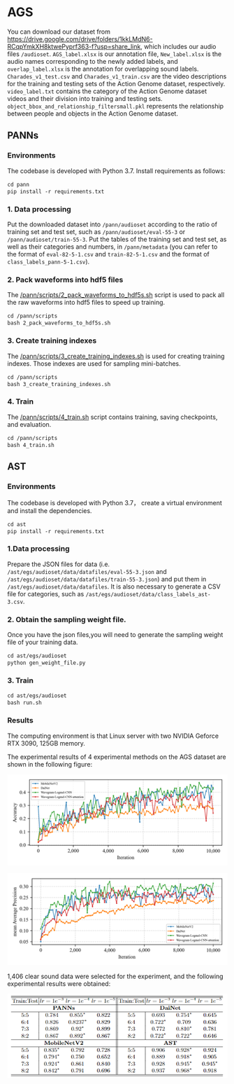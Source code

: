 # AGS

You can download our dataset from https://drive.google.com/drive/folders/1kkLMdN6-RCqpYmkXH8ktwePyprf363-f?usp=share_link, which includes our audio files `/audioset`. `AGS_label.xlsx` is our annotation file, `New_label.xlsx` is the audio names corresponding to the newly added labels, and `overlap_label.xlsx` is the annotation for overlapping sound labels. `Charades_v1_test.csv` and `Charades_v1_train.csv` are the video descriptions for the training and testing sets of the Action Genome dataset, respectively. `video_label.txt` contains the category of the Action Genome dataset videos and their division into training and testing sets. `object_bbox_and_relationship_filtersmall.pkl` represents the relationship between people and objects in the Action Genome dataset.

## PANNs

### Environments

The codebase is developed with Python 3.7. Install requirements as follows:

```
cd pann
pip install -r requirements.txt
```


### 1. Data processing

Put the downloaded dataset into `/pann/audioset` according to the ratio of training set and test set, such as `/pann/audioset/eval-55-3` or `/pann/audioset/train-55-3`. Put the tables of the training set and test set, as well as their categories and numbers, in `/pann/metadata` (you can refer to the format of `eval-82-5-1.csv` and `train-82-5-1.csv` and the format of `class_labels_pann-5-1.csv`).

### 2. Pack waveforms into hdf5 files

The [/pann/scripts/2_pack_waveforms_to_hdf5s.sh](/pann/scripts/2_pack_waveforms_to_hdf5s.sh) script is used to pack all the raw waveforms into hdf5 files to speed up training.
```
cd /pann/scripts
bash 2_pack_waveforms_to_hdf5s.sh
```

### 3. Create training indexes

The [/pann/scripts/3_create_training_indexes.sh](/pann/scripts/3_create_training_indexes.sh) is used for creating training indexes. Those indexes are used for sampling mini-batches.

```
cd /pann/scripts
bash 3_create_training_indexes.sh
```


###  4. Train

The [/pann/scripts/4_train.sh](/pann/scripts/4_train.sh) script contains training, saving checkpoints, and evaluation.
```
cd /pann/scripts
bash 4_train.sh
```


## AST

### Environments

The codebase is developed with Python 3.7， create a virtual environment and install the dependencies.
```
cd ast
pip install -r requirements.txt
```

### 1.Data processing
Prepare the JSON files for data (i.e. `/ast/egs/audioset/data/datafiles/eval-55-3.json` and `/ast/egs/audioset/data/datafiles/train-55-3.json`) and put them in `/ast/egs/audioset/data/datafiles`. It is also necessary to generate a CSV file for categories, such as `/ast/egs/audioset/data/class_labels_ast-3.csv`.

### 2. Obtain the sampling weight file.

Once you have the json files,you will need to generate the sampling weight file of your training data.

```
cd ast/egs/audioset
python gen_weight_file.py
```
### 3. Train

```
cd ast/egs/audioset
bash run.sh
```



### Results

The computing environment is that Linux server with two NVIDIA Geforce RTX 3090, 125GB memory.

The experimental results of 4 experimental methods on the AGS dataset are shown in the following figure: 

![result-acc](/result-acc.png)

![result-map](/result-map.png)

1,406 clear sound data were selected for the experiment, and the following experimental results were obtained:

![result](/result.png)

